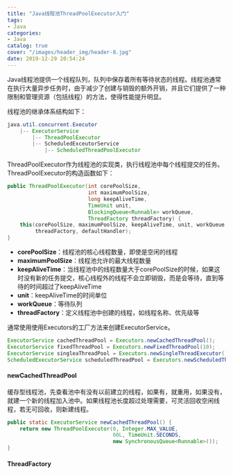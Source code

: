 ```yaml
---
title: "Java线程池ThreadPoolExecutor入门"
tags:
- Java
categories:
- Java
catalog: true
cover: "/images/header_img/header-8.jpg"
date: 2019-12-29 20:54:24
---
```


Java线程池提供一个线程队列，队列中保存着所有等待状态的线程。线程池通常在执行大量异步任务时，由于减少了创建与销毁的额外开销，并且它们提供了一种限制和管理资源（包括线程）的方法，使得性能提升明显。

线程池的继承体系结构如下：

```java
java.util.concurrent.Executor
	|-- ExecutorService
		|-- ThreadPoolExecutor
		|-- ScheduledExceutorService
			|-- ScheduledThreadPoolExecutor
```

ThreadPoolExecutor作为线程池的实现类，执行线程池中每个线程提交的任务。ThreadPoolExecutor的构造函数如下：

```java
public ThreadPoolExecutor(int corePoolSize,
                          int maximumPoolSize,
                          long keepAliveTime,
                          TimeUnit unit,
                          BlockingQueue<Runnable> workQueue,
                          ThreadFactory threadFactory) {
    this(corePoolSize, maximumPoolSize, keepAliveTime, unit, workQueue, 
         threadFactory, defaultHandler);
}
```

- **corePoolSize**：线程池的核心线程数量，即使是空闲的线程
- **maximumPoolSize**：线程池允许的最大线程数量
- **keepAliveTime**：当线程池中的线程数量大于corePoolSize的时候，如果这时没有新的任务提交，核心线程外的线程不会立即销毁，而是会等待，直到等待的时间超过了keepAliveTime
- **unit**：keepAliveTime的时间单位
- **workQueue**：等待队列
- **threadFactory**：定义线程池中创建的线程，如线程名称、优先级等


通常使用使用Executors的工厂方法来创建ExecutorService。

```java
ExecutorService cachedThreadPool = Executors.newCachedThreadPool();
ExecutorService fixedThreadPool = Executors.newFixedThreadPool(10); 
ExecutorService singleaThreadPool = Executors.newSingleThreadExecutor();
ScheduledExecutorService scheduledThreadPool = Executors.newScheduledThreadPool(5);
```

#### newCachedThreadPool

缓存型线程池，先查看池中有没有以前建立的线程，如果有，就重用，如果没有，就建一个新的线程加入池中。如果线程池长度超过处理需要，可灵活回收空闲线程，若无可回收，则新建线程。

```java
public static ExecutorService newCachedThreadPool() {
    return new ThreadPoolExecutor(0, Integer.MAX_VALUE,
                                  60L, TimeUnit.SECONDS,
                                  new SynchronousQueue<Runnable>());
}
```

#### ThreadFactory